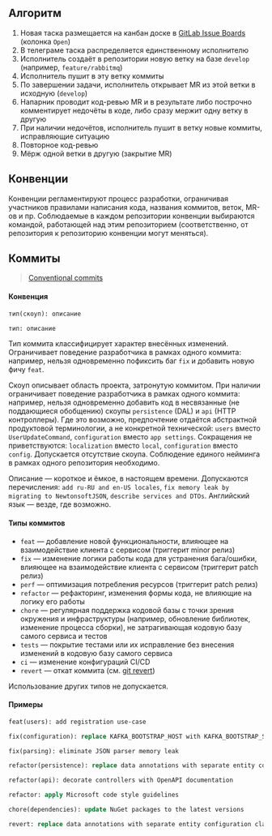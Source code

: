## Алгоритм

1. Новая таска размещается на канбан доске в [GitLab Issue Boards](https://gitlab.otter.su/groups/crowdparlay/-/boards) (колонка `Open`)
2. В телеграме таска распределяется единственному исполнителю
3. Исполнитель создаёт в репозитории новую ветку на базе `develop` (например, `feature/rabbitmq`)
4. Исполнитель пушит в эту ветку коммиты
5. По завершении задачи, исполнитель открывает MR из этой ветки в исходную (`develop`)
6. Напарник проводит код-ревью MR и в результате либо построчно комментирует недочёты в коде, либо сразу мержит одну ветку в другую
7. При наличии недочётов, исполнитель пушит в ветку новые коммиты, исправляющие ситуацию
8. Повторное код-ревью
9. Мёрж одной ветки в другую (закрытие MR)

## Конвенции

Конвенции регламентируют процесс разработки, ограничивая участников правилами написания кода, названия коммитов, веток, MR-ов и пр. Соблюдаемые в каждом репозитории конвенции выбираются командой, работающей над этим репозиторием (соответственно, от репозитория к репозиторию конвенции могут меняться).

## Коммиты

> [Conventional commits](https://www.conventionalcommits.org/en)

#### Конвенция

```clj
тип(скоуп): описание
```
```clj
тип: описание
```

Тип коммита классифицирует характер внесённых изменений. Ограничивает поведение разработчика в рамках одного коммита: например, нельзя одновременно пофиксить баг `fix` и добавить новую фичу `feat`.

Скоуп описывает область проекта, затронутую коммитом. При наличии ограничивает поведение разработчика в рамках одного коммита: например, нельзя одновременно добавить код в несвязанные (не поддающиеся обобщению) скоупы `persistence` (DAL) и `api` (HTTP контроллеры). Где это возможно, предпочтение отдаётся абстрактной продуктовой терминологии, а не конкретной технической: `users` вместо `UserUpdateCommand`, `configuration` вместо `app settings`. Сокращения не приветствуются: `localization` вместо `local`, `configuration` вместо `config`. Допускается отсутствие скоупа. Соблюдение единого нейминга в рамках одного репозитория необходимо.

Описание — короткое и ёмкое, в настоящем времени. Допускаются перечисления: `add ru-RU and en-US locales`, `fix memory leak by migrating to NewtonsoftJSON`, `describe services and DTOs`. Английский язык — везде, где возможно.

#### Типы коммитов
- `feat` — добавление новой функциональности, влияющее на взаимодействие клиента с сервисом (триггерит minor релиз)
- `fix` — изменение логики работы кода для устранения бага/ошибки, влияющее на взаимодействие клиента с сервисом (триггерит patch релиз)
- `perf` — оптимизация потребления ресурсов (триггерит patch релиз)
- `refactor` — рефакторинг, изменения формы кода, не влияющие на логику его работы
- `chore` — регулярная поддержка кодовой базы с точки зрения окружения и инфраструктуры (например, обновление библиотек, изменение процесса сборки), не затрагивающая кодовую базу самого сервиса и тестов
- `tests` — покрытие тестами или их исправление без внесения изменений в кодовую базу самого сервиса
- `ci` — изменение конфигураций CI/CD
- `revert` — откат коммита (см. [git revert](https://git-scm.com/docs/git-revert))

Использование других типов не допускается.

#### Примеры
```clj
feat(users): add registration use-case
```
```clj
fix(configuration): replace KAFKA_BOOTSTRAP_HOST with KAFKA_BOOTSTRAP_SERVER
```
```clj
fix(parsing): eliminate JSON parser memory leak
```
```clj
refactor(persistence): replace data annotations with separate entity configuration classes
```
```clj
refactor(api): decorate controllers with OpenAPI documentation
```
```clj
refactor: apply Microsoft code style guidelines
```
```clj
chore(dependencies): update NuGet packages to the latest versions
```
```clj
revert: replace data annotations with separate entity configuration classes
```
